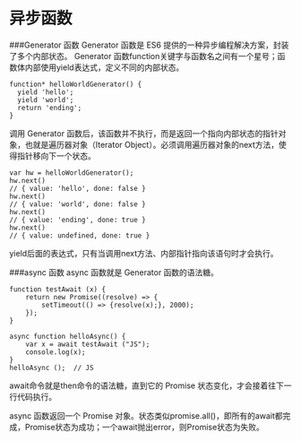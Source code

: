 异步函数
===================

###Generator 函数
Generator 函数是 ES6 提供的一种异步编程解决方案，封装了多个内部状态。
Generator 函数function关键字与函数名之间有一个星号；函数体内部使用yield表达式，定义不同的内部状态。
```
function* helloWorldGenerator() {
  yield 'hello';
  yield 'world';
  return 'ending';
}
```
调用 Generator 函数后，该函数并不执行，而是返回一个指向内部状态的指针对象，也就是遍历器对象（Iterator Object）。必须调用遍历器对象的next方法，使得指针移向下一个状态。
```
var hw = helloWorldGenerator();
hw.next()
// { value: 'hello', done: false }
hw.next()
// { value: 'world', done: false }
hw.next()
// { value: 'ending', done: true }
hw.next()
// { value: undefined, done: true }
```
yield后面的表达式，只有当调用next方法、内部指针指向该语句时才会执行。

###async 函数
async 函数就是 Generator 函数的语法糖。
```
function testAwait (x) {
	return new Promise((resolve) => {
		setTimeout(() => {resolve(x);}, 2000);
	});
}

async function helloAsync() {
	var x = await testAwait ("JS");
	console.log(x); 
}
helloAsync ();  // JS
```
await命令就是then命令的语法糖，直到它的 Promise 状态变化，才会接着往下一行代码执行。

async 函数返回一个 Promise 对象。状态类似promise.all()，即所有的await都完成，Promise状态为成功；一个await抛出error，则Promise状态为失败。